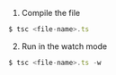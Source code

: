 1. Compile the file
```ts
$ tsc <file-name>.ts
```

2. Run in the watch mode
```ts
$ tsc <file-name>.ts -w
```